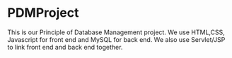 # PDMProject
This is our Principle of Database Management project. We use HTML,CSS, Javascript for front end and MySQL for back end. We also use Servlet/JSP to link front end and back end together. 
